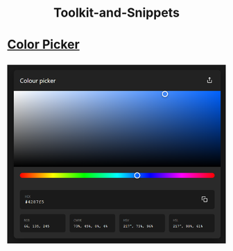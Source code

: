 <center>

# __Toolkit-and-Snippets__
</center>

#  [Color Picker](/color-picker/color-picker.md)

 ![alt text](image-source/Colorpicker.png)
 ---